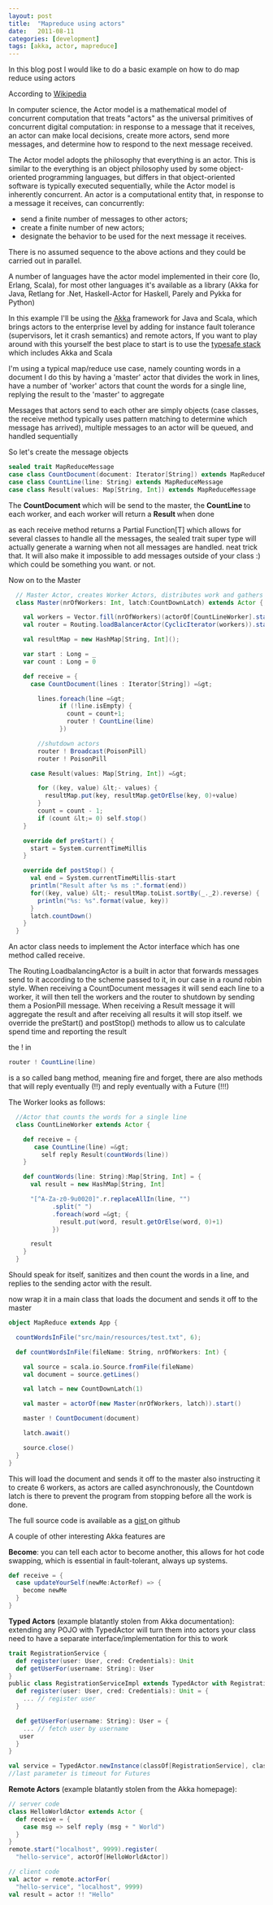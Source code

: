 ```yaml
---
layout: post
title:  "Mapreduce using actors"
date:   2011-08-11
categories: [development]
tags: [akka, actor, mapreduce]
---
```

In this blog post I would like to do a basic example on how to do map reduce using actors

According to [Wikipedia](http://en.wikipedia.org/wiki/Actor_model)

In computer science, the Actor model is a mathematical model of concurrent computation that treats "actors" as the universal primitives of concurrent digital computation: in response to a message that it receives, an actor can make local decisions, create more actors, send more messages, and determine how to respond to the next message received.

The Actor model adopts the philosophy that everything is an actor. This is similar to the everything is an object philosophy used by some object-oriented programming languages, but differs in that object-oriented software is typically executed sequentially, while the Actor model is inherently concurrent.
An actor is a computational entity that, in response to a message it receives, can concurrently:
<ul>
	<li>send a finite number of messages to other actors;</li>
	<li>create a finite number of new actors;</li>
	<li>designate the behavior to be used for the next message it receives.</li>
</ul>
There is no assumed sequence to the above actions and they could be carried out in parallel.

A number of languages have the actor model implemented in their core (Io, Erlang, Scala), for most other languages it's available as a library (Akka for Java, Retlang for .Net, Haskell-Actor for Haskell, Parely and Pykka for Python)

In this example I'll be using the <a href="http://www.akka.io">Akka</a> framework for Java and Scala, which brings actors to the enterprise level by adding for instance fault tolerance (supervisors, let it crash semantics) and remote actors, If you want to play around with this yourself the best place to start is to use the <a href="http://typesafe.com/">typesafe stack</a> which includes Akka and Scala

I'm using a typical map/reduce use case, namely counting words in a document
I do this by having a 'master' actor that divides the work in lines, have a number of 'worker' actors that count the words for a single line, replying the result to the 'master' to aggregate

Messages that actors send to each other are simply objects (case classes, the receive method typically uses pattern matching to determine which message has arrived), multiple messages to an actor will be queued, and handled sequentially

So let's create the message objects

``` scala
sealed trait MapReduceMessage
case class CountDocument(document: Iterator[String]) extends MapReduceMessage
case class CountLine(line: String) extends MapReduceMessage
case class Result(values: Map[String, Int]) extends MapReduceMessage
```

The <strong>CountDocument </strong>which will be send to the master, the <strong>CountLine </strong>to each worker, and each worker will return a <strong>Result </strong> when done

as each receive method returns a Partial Function[T] which allows for several classes to handle all the messages, the sealed trait super type will actually generate a warning when not all messages are handled. neat trick that.
It will also make it impossible to add messages outside of your class :) which could be something you want. or not. 

Now on to the Master


``` scala
  // Master Actor, creates Worker Actors, distributes work and gathers results
  class Master(nrOfWorkers: Int, latch:CountDownLatch) extends Actor {

    val workers = Vector.fill(nrOfWorkers)(actorOf[CountLineWorker].start());
    val router = Routing.loadBalancerActor(CyclicIterator(workers)).start();

    val resultMap = new HashMap[String, Int]();

    var start : Long = _
    var count : Long = 0

    def receive = {
      case CountDocument(lines : Iterator[String]) =&gt;

        lines.foreach(line =&gt;
              if (!line.isEmpty) {
                count = count+1;
                router ! CountLine(line)
              })

        //shutdown actors
        router ! Broadcast(PoisonPill)
        router ! PoisonPill

      case Result(values: Map[String, Int]) =&gt;

        for ((key, value) &lt;- values) {
          resultMap.put(key, resultMap.getOrElse(key, 0)+value)
        }
        count = count - 1;
        if (count &lt;= 0) self.stop()
    }

    override def preStart() {
      start = System.currentTimeMillis
    }

    override def postStop() {
      val end = System.currentTimeMillis-start
      println("Result after %s ms :".format(end))
      for((key, value) &lt;- resultMap.toList.sortBy(_._2).reverse) {
        println("%s: %s".format(value, key))
      }
      latch.countDown()
    }
  }
```

An actor class needs to implement the Actor interface which has one method called receive.

The  Routing.LoadbalancingActor is a built in actor that forwards messages send to it according to the scheme passed to it, in our case in a round robin style.
When receiving a CountDocument messages it will send each line to a worker, it will then tell the workers and the router to shutdown by sending them a PosionPill message.
When receiving a Result message it will aggregate the result and after receiving all results it will stop itself.
we override the preStart() and postStop() methods to allow us to calculate spend time and reporting the result

the ! in
``` scala 
router ! CountLine(line)
```

is a so called bang method, meaning fire and forget, there are also methods that will reply eventually (!!) and reply eventually with a Future (!!!)

The Worker looks as follows:

``` scala 
  //Actor that counts the words for a single line
  class CountLineWorker extends Actor {

    def receive = {
       case CountLine(line) =&gt;
         self reply Result(countWords(line))
    }

    def countWords(line: String):Map[String, Int] = {
      val result = new HashMap[String, Int]

      "[^A-Za-z0-9u0020]".r.replaceAllIn(line, "")
            .split(" ")
            .foreach(word =&gt; {
              result.put(word, result.getOrElse(word, 0)+1)
            })

      result
    }
  }
```

Should speak for itself, sanitizes and then count the words in a line, and replies to the sending actor with the result.

now wrap it in a main class that loads the document and sends it off to the master

``` scala 
object MapReduce extends App {

  countWordsInFile("src/main/resources/test.txt", 6);

  def countWordsInFile(fileName: String, nrOfWorkers: Int) {

    val source = scala.io.Source.fromFile(fileName)
    val document = source.getLines()

    val latch = new CountDownLatch(1)

    val master = actorOf(new Master(nrOfWorkers, latch)).start()

    master ! CountDocument(document)

    latch.await()

    source.close()
  }
}
```

This will load the document and sends it off to the master also instructing it to create 6 workers, as actors are called asynchronously, the Countdown latch is there to prevent the program from stopping before all the work is done.

The full source code is available as a <a href="https://gist.github.com/1123718">gist </a> on github

A couple of other interesting Akka features are

<strong>Become</strong>:
you can tell each actor to become another, this allows for hot code swapping, which is essential in fault-tolerant, always up systems.

``` scala
def receive = {
  case updateYourSelf(newMe:ActorRef) => {
    become newMe
  }
}
```
  
<strong>Typed Actors</strong> (example blatantly stolen from Akka documentation):
extending any POJO with TypedActor will turn them into actors
your class need to have a separate interface/implementation for this to work

``` scala 
trait RegistrationService {
  def register(user: User, cred: Credentials): Unit
  def getUserFor(username: String): User
}
public class RegistrationServiceImpl extends TypedActor with RegistrationService {
  def register(user: User, cred: Credentials): Unit = {
    ... // register user
  }

  def getUserFor(username: String): User = {
    ... // fetch user by username
   user
  }
}

val service = TypedActor.newInstance(classOf[RegistrationService], classOf[RegistrationServiceImpl], 1000)
//last parameter is timeout for Futures
```

<strong>Remote Actors</strong> (example blatantly stolen from the Akka homepage):

``` scala 
// server code
class HelloWorldActor extends Actor {
  def receive = {
    case msg => self reply (msg + " World")
  }
}
remote.start("localhost", 9999).register(
  "hello-service", actorOf[HelloWorldActor])

// client code
val actor = remote.actorFor(
  "hello-service", "localhost", 9999)
val result = actor !! "Hello"
```